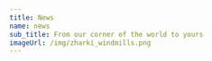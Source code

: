 ```yaml
---
title: News
name: news
sub_title: From our corner of the world to yours
imageUrl: /img/zharki_windmills.png
---
```

